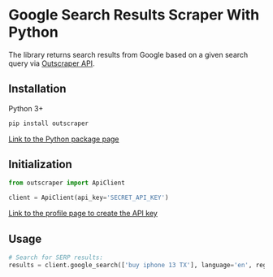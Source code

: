# Google Search Results Scraper With Python

The library returns search results from Google based on a given search query via [Outscraper API](https://app.outscraper.com/api-docs#tag/Google-Search).

## Installation

Python 3+
```bash
pip install outscraper
```

[Link to the Python package page](https://pypi.org/project/outscraper/)

## Initialization
```python
from outscraper import ApiClient

client = ApiClient(api_key='SECRET_API_KEY')
```
[Link to the profile page to create the API key](https://app.outscraper.com/profile)

## Usage

```python
# Search for SERP results:
results = client.google_search(['buy iphone 13 TX'], language='en', region='us')
```
